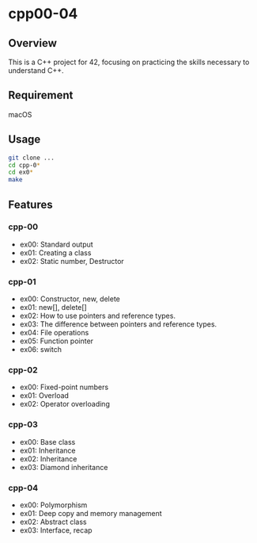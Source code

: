 # cpp00-04

## Overview
This is a C++ project for 42, focusing on practicing the skills necessary to understand C++.

## Requirement
macOS

## Usage
``` bash
git clone ...
cd cpp-0*
cd ex0*
make
```

## Features

### cpp-00
- ex00: Standard output
- ex01: Creating a class
- ex02: Static number, Destructor

### cpp-01
- ex00: Constructor, new, delete
- ex01: new[], delete[]
- ex02: How to use pointers and reference types.
- ex03: The difference between pointers and reference types.
- ex04: File operations
- ex05: Function pointer
- ex06: switch

### cpp-02
- ex00: Fixed-point numbers
- ex01: Overload
- ex02: Operator overloading

### cpp-03
- ex00: Base class
- ex01: Inheritance
- ex02: Inheritance
- ex03: Diamond inheritance

### cpp-04
- ex00: Polymorphism
- ex01: Deep copy and memory management
- ex02: Abstract class
- ex03:  Interface, recap
  
